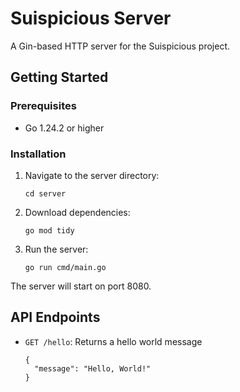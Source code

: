# Suispicious Server

A Gin-based HTTP server for the Suispicious project.

## Getting Started

### Prerequisites

- Go 1.24.2 or higher

### Installation

1. Navigate to the server directory:
   ```
   cd server
   ```

2. Download dependencies:
   ```
   go mod tidy
   ```

3. Run the server:
   ```
   go run cmd/main.go
   ```

The server will start on port 8080.

## API Endpoints

- `GET /hello`: Returns a hello world message
  ```
  {
    "message": "Hello, World!"
  }
  ``` 